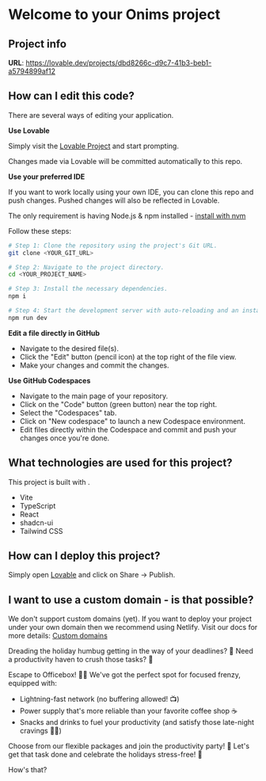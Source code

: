 # Welcome to your Onims project

## Project info

**URL**: https://lovable.dev/projects/dbd8266c-d9c7-41b3-beb1-a5794899af12

## How can I edit this code?

There are several ways of editing your application.

**Use Lovable**

Simply visit the [Lovable Project](https://lovable.dev/projects/dbd8266c-d9c7-41b3-beb1-a5794899af12) and start prompting.

Changes made via Lovable will be committed automatically to this repo.

**Use your preferred IDE**

If you want to work locally using your own IDE, you can clone this repo and push changes. Pushed changes will also be reflected in Lovable.

The only requirement is having Node.js & npm installed - [install with nvm](https://github.com/nvm-sh/nvm#installing-and-updating)

Follow these steps:

```sh
# Step 1: Clone the repository using the project's Git URL.
git clone <YOUR_GIT_URL>

# Step 2: Navigate to the project directory.
cd <YOUR_PROJECT_NAME>

# Step 3: Install the necessary dependencies.
npm i

# Step 4: Start the development server with auto-reloading and an instant preview.
npm run dev
```

**Edit a file directly in GitHub**

- Navigate to the desired file(s).
- Click the "Edit" button (pencil icon) at the top right of the file view.
- Make your changes and commit the changes.

**Use GitHub Codespaces**

- Navigate to the main page of your repository.
- Click on the "Code" button (green button) near the top right.
- Select the "Codespaces" tab.
- Click on "New codespace" to launch a new Codespace environment.
- Edit files directly within the Codespace and commit and push your changes once you're done.

## What technologies are used for this project?

This project is built with .

- Vite
- TypeScript
- React
- shadcn-ui
- Tailwind CSS

## How can I deploy this project?

Simply open [Lovable](https://lovable.dev/projects/dbd8266c-d9c7-41b3-beb1-a5794899af12) and click on Share -> Publish.

## I want to use a custom domain - is that possible?

We don't support custom domains (yet). If you want to deploy your project under your own domain then we recommend using Netlify. Visit our docs for more details: [Custom domains](https://docs.lovable.dev/tips-tricks/custom-domain/)


Dreading the holiday humbug getting in the way of your deadlines? 🤯 Need a productivity haven to crush those tasks? 💪

Escape to Officebox! 🏢✨ We've got the perfect spot for focused frenzy, equipped with:

- Lightning-fast network (no buffering allowed! 📺)
- Power supply that's more reliable than your favorite coffee shop ☕️
- Snacks and drinks to fuel your productivity (and satisfy those late-night cravings 🍔👀)

Choose from our flexible packages and join the productivity party! 🎉 Let's get that task done and celebrate the holidays stress-free! 🌴

How's that?
